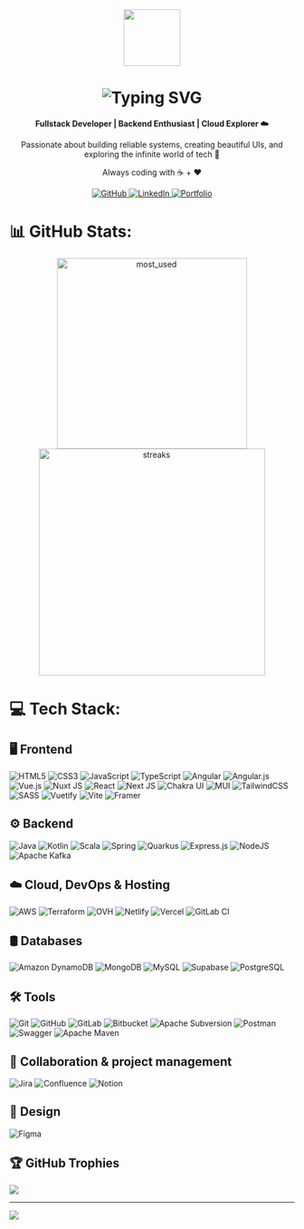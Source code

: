 <div align="center">
  <img src="https://media.giphy.com/media/LmNwrBhejkK9EFP504/giphy.gif" width="100px">

<h1>
    <img src="https://readme-typing-svg.herokuapp.com?font=Fira+Code&size=30&duration=3000&pause=1000&color=ffffff&center=true&vCenter=true&multiline=true&width=435&lines=Hi+there!+I'm+Thomas;Fullstack+Developer;Backend+Lover+%7C+Cloud+Fanatic" alt="Typing SVG" />
  </h1>

<p><b>Fullstack Developer | Backend Enthusiast | Cloud Explorer ☁️</b></p>

  <p>Passionate about building reliable systems, creating beautiful UIs, and exploring the infinite world of tech 🚀</p>

  <p>Always coding with ☕ + ❤️</p>
 <a href="https://github.com/tmaurie" target="_blank">
    <img src="https://img.shields.io/badge/GitHub-20232a?style=for-the-badge&logo=github&logoColor=white" alt="GitHub" />
  </a>
  <a href="https://linkedin.com/in/tmaurie" target="_blank">
    <img src="https://img.shields.io/badge/LinkedIn-20232a?style=for-the-badge&logo=linkedin&logoColor=0A66C2" alt="LinkedIn" />
  </a>
  <a href="https://tmaurie.dev" target="_blank">
    <img src="https://img.shields.io/badge/Portfolio-20232a?style=for-the-badge&logo=vercel&logoColor=white" alt="Portfolio" />
  </a>
</div>

# 📊 GitHub Stats:

<div align="center">
  <img width="336" src="https://github-readme-stats.vercel.app/api/top-langs/?username=tmaurie&theme=transparent&layout=compact&hide_border=true"  alt="most_used"/>
  <img width="400" src="https://nirzak-streak-stats.vercel.app?user=tmaurie&theme=transparent&hide_border=true&border_radius=&date_format=j%20M%5B%20Y%5D&card_width=500)](https://git.io/streak-stats"  alt="streaks"/>
</div>

# 💻 Tech Stack:

## 🖥️ Frontend

![HTML5](https://img.shields.io/badge/html5-%2320232a.svg?style=for-the-badge&logo=html5&logoColor=E34F26)
![CSS3](https://img.shields.io/badge/css3-%2320232a.svg?style=for-the-badge&logo=css3&logoColor=1572B6)
![JavaScript](https://img.shields.io/badge/javascript-%2320232a.svg?style=for-the-badge&logo=javascript&logoColor=F7DF1E)
![TypeScript](https://img.shields.io/badge/typescript-%2320232a.svg?style=for-the-badge&logo=typescript&logoColor=3178C6)
![Angular](https://img.shields.io/badge/angular-%2320232a.svg?style=for-the-badge&logo=angular&logoColor=DD0031)
![Angular.js](https://img.shields.io/badge/angular.js-%2320232a.svg?style=for-the-badge&logo=angularjs&logoColor=E23237)
![Vue.js](https://img.shields.io/badge/vue.js-%2320232a.svg?style=for-the-badge&logo=vuedotjs&logoColor=4FC08D)
![Nuxt JS](https://img.shields.io/badge/nuxt.js-%2320232a.svg?style=for-the-badge&logo=nuxt.js&logoColor=00DC82)
![React](https://img.shields.io/badge/react-%2320232a.svg?style=for-the-badge&logo=react&logoColor=61DAFB)
![Next JS](https://img.shields.io/badge/next.js-%2320232a.svg?style=for-the-badge&logo=next.js&logoColor=FFFFFF)
![Chakra UI](https://img.shields.io/badge/chakra%20ui-%2320232a.svg?style=for-the-badge&logo=chakraui&logoColor=4ED1C5)
![MUI](https://img.shields.io/badge/mui-%2320232a.svg?style=for-the-badge&logo=mui&logoColor=007FFF)
![TailwindCSS](https://img.shields.io/badge/tailwindcss-%2320232a.svg?style=for-the-badge&logo=tailwindcss&logoColor=38B2AC)
![SASS](https://img.shields.io/badge/sass-%2320232a.svg?style=for-the-badge&logo=sass&logoColor=CC6699)
![Vuetify](https://img.shields.io/badge/vuetify-%2320232a.svg?style=for-the-badge&logo=vuetify&logoColor=1867C0)
![Vite](https://img.shields.io/badge/vite-%2320232a.svg?style=for-the-badge&logo=vite&logoColor=646CFF)
![Framer](https://img.shields.io/badge/framer-%2320232a.svg?style=for-the-badge&logo=framer&logoColor=0055FF)

## ⚙️ Backend

![Java](https://img.shields.io/badge/java-%2320232a.svg?style=for-the-badge&logo=openjdk&logoColor=007396)
![Kotlin](https://img.shields.io/badge/kotlin-%2320232a.svg?style=for-the-badge&logo=kotlin&logoColor=7F52FF)
![Scala](https://img.shields.io/badge/scala-%2320232a.svg?style=for-the-badge&logo=scala&logoColor=DC322F)
![Spring](https://img.shields.io/badge/spring-%2320232a.svg?style=for-the-badge&logo=spring&logoColor=6DB33F)
![Quarkus](https://img.shields.io/badge/quarkus-%2320232a.svg?style=for-the-badge&logo=quarkus&logoColor=4695EB)
![Express.js](https://img.shields.io/badge/express.js-%2320232a.svg?style=for-the-badge&logo=express&logoColor=FFFFFF)
![NodeJS](https://img.shields.io/badge/node.js-%2320232a.svg?style=for-the-badge&logo=node.js&logoColor=339933)
![Apache Kafka](https://img.shields.io/badge/apache%20kafka-%2320232a.svg?style=for-the-badge&logo=apachekafka&logoColor=231F20)

## ☁️ Cloud, DevOps & Hosting

![AWS](https://img.shields.io/badge/aws-%2320232a.svg?style=for-the-badge&logo=amazonwebservices&logoColor=FF9900)
![Terraform](https://img.shields.io/badge/terraform-%2320232a.svg?style=for-the-badge&logo=terraform&logoColor=7B42BC)
![OVH](https://img.shields.io/badge/ovh-%2320232a.svg?style=for-the-badge&logo=ovh&logoColor=123F6D)
![Netlify](https://img.shields.io/badge/netlify-%2320232a.svg?style=for-the-badge&logo=netlify&logoColor=00C7B7)
![Vercel](https://img.shields.io/badge/vercel-%2320232a.svg?style=for-the-badge&logo=vercel&logoColor=FFFFFF)
![GitLab CI](https://img.shields.io/badge/gitlab%20ci-%2320232a.svg?style=for-the-badge&logo=gitlab&logoColor=FC6D26)

## 🛢️ Databases

![Amazon DynamoDB](https://img.shields.io/badge/amazon%20dynamodb-%2320232a.svg?style=for-the-badge&logo=amazondynamodb&logoColor=4053D6)
![MongoDB](https://img.shields.io/badge/mongodb-%2320232a.svg?style=for-the-badge&logo=mongodb&logoColor=47A248)
![MySQL](https://img.shields.io/badge/mysql-%2320232a.svg?style=for-the-badge&logo=mysql&logoColor=4479A1)
![Supabase](https://img.shields.io/badge/supabase-%2320232a.svg?style=for-the-badge&logo=supabase&logoColor=3ECF8E)
![PostgreSQL](https://img.shields.io/badge/postgresql-%2320232a.svg?style=for-the-badge&logo=postgresql&logoColor=336791)

## 🛠️ Tools

![Git](https://img.shields.io/badge/git-%2320232a.svg?style=for-the-badge&logo=git&logoColor=F05032)
![GitHub](https://img.shields.io/badge/github-%2320232a.svg?style=for-the-badge&logo=github&logoColor=FFFFFF)
![GitLab](https://img.shields.io/badge/gitlab-%2320232a.svg?style=for-the-badge&logo=gitlab&logoColor=FC6D26)
![Bitbucket](https://img.shields.io/badge/bitbucket-%2320232a.svg?style=for-the-badge&logo=bitbucket&logoColor=0052CC)
![Apache Subversion](https://img.shields.io/badge/apache%20subversion-%2320232a.svg?style=for-the-badge&logo=subversion&logoColor=809CC9)
![Postman](https://img.shields.io/badge/postman-%2320232a.svg?style=for-the-badge&logo=postman&logoColor=FF6C37)
![Swagger](https://img.shields.io/badge/swagger-%2320232a.svg?style=for-the-badge&logo=swagger&logoColor=85EA2D)
![Apache Maven](https://img.shields.io/badge/apache%20maven-%2320232a.svg?style=for-the-badge&logo=apachemaven&logoColor=C71A36)

## 🧩 Collaboration & project management

![Jira](https://img.shields.io/badge/jira-%2320232a.svg?style=for-the-badge&logo=jira&logoColor=0052CC)
![Confluence](https://img.shields.io/badge/confluence-%2320232a.svg?style=for-the-badge&logo=confluence&logoColor=172BF4)
![Notion](https://img.shields.io/badge/notion-%2320232a.svg?style=for-the-badge&logo=notion&logoColor=FFFFFF)

## 🎨 Design

![Figma](https://img.shields.io/badge/figma-%2320232a.svg?style=for-the-badge&logo=figma&logoColor=F24E1E)

## 🏆 GitHub Trophies

![](https://github-profile-trophy.vercel.app/?username=tmaurie&theme=github_dark&no-frame=true&no-bg=true&margin-w=4)

---
[![](https://visitcount.itsvg.in/api?id=tmaurie&icon=5&color=6)](https://visitcount.itsvg.in)
